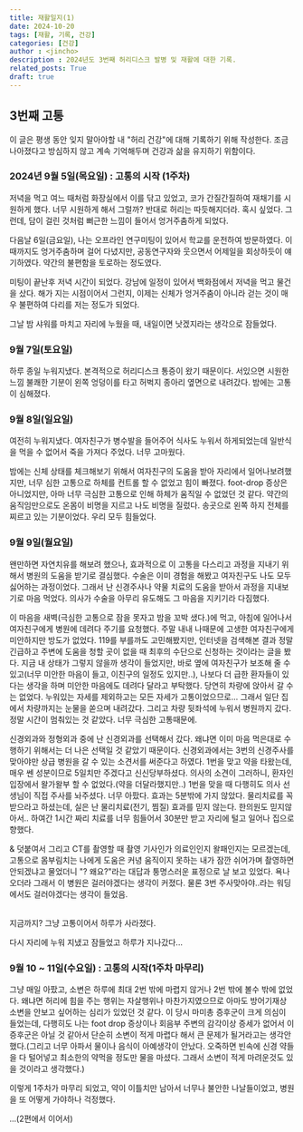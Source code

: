 ```yaml
---
title: 재활일지(1)
date: 2024-10-20
tags: [재활, 기록, 건강]
categories: [건강]
author : <jincho>
description : 2024년도 3번째 허리디스크 발병 및 재활에 대한 기록.
related_posts: True
draft: true
---
```


## 3번째 고통

이 글은 평생 동안 잊지 말아야할 내 "허리 건강"에 대해 기록하기 위해 작성한다. 조금 나아졌다고 방심하지 않고 계속 기억해두며 건강과 삶을 유지하기 위함이다.

### 2024년 9월 5일(목요일)  : 고통의 시작 (1주차)

저녁을 먹고 여느 때처럼 화장실에서 이를 닦고 있었고, 코가 간질간질하여 재채기를 시원하게 했다. 너무 시원하게 해서 그럴까? 반대로 허리는 따듯해지더라. 혹시 싶었다. 그런데, 담이 걸린 것처럼 뻐근한 느낌이 들어서 엉거주춤하게 되었다.

다음날 6일(금요일), 나는 오프라인 연구미팅이 있어서 학교를 운전하여 방문하였다. 이때까지도 엉거주춤하며 걸어 다녔지만, 공동연구자와 웃으면서 어제일을 회상하듯이 얘기하였다. 약간의 불편함을 토로하는 정도였다.

미팅이 끝난후 저녁 시간이 되었다. 강남에 일정이 있어서 백화점에서 저녁을 먹고 물건을 샀다. 해가 지는 시점이어서 그런지, 이제는 신체가 엉거주춤이 아니라 걷는 것이 매우 불편하여 다리를 저는 정도가 되었다.

그날 밤 샤워를 마치고 자리에 누웠을 때, 내일이면 낫겠지라는 생각으로 잠들었다.

### 9월 7일(토요일)

하루 종일 누워지냈다. 본격적으로 허리디스크 통증이 왔기 때문이다. 서있으면 시원한 느낌 불쾌한 기분이 왼쪽 엉덩이를 타고 허벅지 종아리 옆면으로 내려갔다.
밤에는 고통이 심해졌다.

### 9월 8일(일요일)

여전히 누워지냈다. 여자친구가 병수발을 들어주어 식사도 누워서 하게되었는데 일반식을 먹을 수 없어서 죽을 가져다 주었다. 너무 고마웠다.

밤에는 신체 상태를 체크해보기 위해서 여자친구의 도움을 받아 자리에서 일어나보려했지만, 너무 심한 고통으로 하체를 컨트롤 할 수 없었고 힘이 빠졌다. foot-drop 증상은 아니었지만, 아마 너무 극심한 고통으로 인해 하체가 움직일 수 없었던 것 같다. 약간의 움직임만으로도 온몸이 비명을 지르고 나도 비명을 질렀다. 송곳으로 왼쪽 하지 전체를 찌르고 있는 기분이었다. 우리 모두 힘들었다.

### 9월 9일(월요일)

왠만하면 자연치유를 해보려 했으나, 효과적으로 이 고통을 다스리고 과정을 지내기 위해서 병원의 도움을 받기로 결심했다. 수술은 이미 경험을 해봤고 여자친구도 나도 모두 싫어하는 과정이었다. 그래서 난 신경주사나 약물 치료의 도움을 받아서 과정을 지내보기로 마음 먹었다. 의사가 수술을 아무리 유도해도 그 마음을 지키기라 다짐했다.

이 마음을 새벽(극심한 고통으로 잠을 못자고 밤을 꼬박 샜다.)에 먹고, 아침에 일어나서 여자친구에게 병원에 데려다 주기를 요청했다. 주말 내내 나때문에 고생한 여자친구에게 미안하지만 방도가 없었다. 119를 부를까도 고민해봤지만, 인터넷을 검색해본 결과 정말 긴급하고 주변에 도움을 청할 곳이 없을 때 최후의 수단으로 신청하는 것이라는 글을 봤다. 지금 내 상태가 그렇지 않을까 생각이 들었지만, 바로 옆에 여자친구가 보조해 줄 수 있고(너무 미안한 마음이 들고, 이친구의 일정도 있지만..), 나보다 더 급한 환자들이 있다는 생각을 하며 미안한 마음에도 데려다 달라고 부탁했다. 당연히 차량에 앉아서 갈 수는 없었다. 누워있는 자세를 제외하고는 모든 자세가 고통이었으므로...  그래서 일단 집에서 차량까지는 눈물을 쏟으며 내려갔다. 그리고 차량 뒷좌석에 누워서 병원까지 갔다. 정말 시간이 멈춰있는 것 같았다. 너무 극심한 고통때문에.

신경외과와 정형외과 중에 난 신경외과를 선택해서 갔다. 왜냐면 이미 마음 먹은대로 수행하기 위해서는 더 나은 선택일 것 같았기 때문이다. 신경외과에서는 3번의 신경주사를 맞아야만 상급 병원을 갈 수 있는 소견서를 써준다고 하였다. 1번을 맞고 약을 타왔는데, 매우 쎈 성분이므로 5일치만 주겠다고 신신당부하셨다. 의사의 소견이 그러하니, 환자인 입장에서 왈가왈부 할 수 없었다.(약을 더달라했지만..) 1번을 맞을 때 다행히도 의사 선생님이 직접 주사를 놔주셨다. 너무 아팠다. 효과는 5분밖에 가지 않았다. 물리치료를 꼭 받으라고 하셨는데, 실은 난 물리치료(전기, 찜질) 효과를 믿지 않는다. 한의원도 믿지않아서..     하여간 1시간 짜리 치료를 너무 힘들어서 30분만 받고 자리에 털고 일어나 집으로 향했다.

& 덧붙여서 그리고 CT를 촬영할 때 촬영 기사인가 의료인인지 왈패인지는 모르겠는데, 고통으로 몸부림치는 나에게 도움은 커녕 움직이지 못하는 내가 잠깐 쉬어가며 촬영하면 안되겠냐고 물었더니 "? 왜요?"라는 대답과 퉁명스러운 표정으로 날 보고 있었다. 욕나오더라 그래서 이 병원은 걸러야겠다는 생각이 커졌다. 물론 3번 주사맞아야..라는 워딩에서도 걸러야겠다는 생각이 들었음.

<br>
지금까지? 그냥 고통이어서 하루가 사라졌다.

다시 자리에 누워 지냈고 잠들었고 하루가 지나갔다...

### 9월 10 ~ 11일(수요일) : 고통의 시작(1주차 마무리)

그냥 매일 아팠고, 소변은 하루에 최대 2번 밖에 마렵지 않거나 2번 밖에 볼수 밖에 없었다. 왜냐면 허리에 힘을 주는 행위는 자살행위나 마찬가지였으므로 아마도 방어기재상 소변을 안보고 싶어하는 심리가 있었던 것 같다. 이 당시 마미총 증후군이 크게 의심이 들었는데, 다행히도 나는 foot drop 증상이나 회음부 주변의 감각이상 증세가 없어서 이 증후군은 아닐 것 같아서 단순히 소변이 적게 마렵다 해서 큰 문제가 될거라고는 생각안했다.(그리고 너무 아파서 물이나 음식이 아예생각이 안났다. 오죽하면 빈속에 신경 약들을 다 털어넣고 최소한의 약먹을 정도만 물을 마셨다. 그래서 소변이 적게 마려운것도 있을 것이라고 생각했다.)

이렇게 1주차가 마무리 되었고, 약이 이틀치만 남아서 너무나 불안한 나날들이었고, 병원을 또 어떻게 가야하나 걱정했다.

...(2편에서 이어서)
